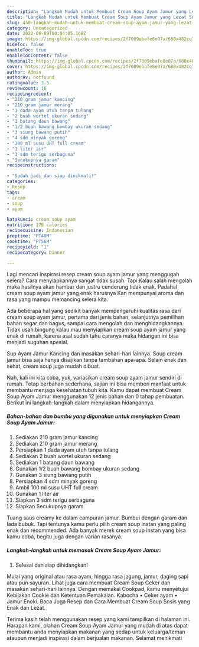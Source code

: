 ```yaml
---
description: "Langkah Mudah untuk Membuat Cream Soup Ayam Jamur yang Lezat Sekali, Buat Buka Puasa Bisa Manjain Lidah"
title: "Langkah Mudah untuk Membuat Cream Soup Ayam Jamur yang Lezat Sekali, Buat Buka Puasa Bisa Manjain Lidah"
slug: 458-langkah-mudah-untuk-membuat-cream-soup-ayam-jamur-yang-lezat-sekali-buat-buka-puasa-bisa-manjain-lidah
category: Uncategorized
date: 2022-06-09T00:04:05.168Z
image: https://img-global.cpcdn.com/recipes/2f7009ebafe8e07a/680x482cq70/cream-soup-ayam-jamur-foto-resep-utama.jpg
hideToc: false
enableToc: true
enableTocContent: false
thumbnail: https://img-global.cpcdn.com/recipes/2f7009ebafe8e07a/680x482cq70/cream-soup-ayam-jamur-foto-resep-utama.jpg
cover: https://img-global.cpcdn.com/recipes/2f7009ebafe8e07a/680x482cq70/cream-soup-ayam-jamur-foto-resep-utama.jpg
author: Admin
authorAv: notfound
ratingvalue: 3.5
reviewcount: 16
recipeingredient:
- "210 gram jamur kancing"
- "210 gram jamur merang"
- "1 dada ayam utuh tanpa tulang"
- "2 buah wortel ukuran sedang"
- "1 batang daun bawang"
- "1/2 buah bawang bombay ukuran sedang"
- "3 siung bawang putih"
- "4 sdm minyak goreng"
- "100 ml susu UHT full cream"
- "1 liter air"
- "3 sdm terigu serbaguna"
- "Secukupnya garam"
recipeinstructions:

- "Sudah jadi dan siap dinikmati!"
categories:
- Resep
tags:
- cream
- soup
- ayam

katakunci: cream soup ayam 
nutrition: 178 calories
recipecuisine: Indonesian
preptime: "PT40M"
cooktime: "PT56M"
recipeyield: "1"
recipecategory: Dinner

---
```



Lagi mencari inspirasi resep cream soup ayam jamur yang menggugah selera? Cara menyiapkannya sangat tidak susah. Tapi Kalau salah mengolah maka hasilnya akan hambar dan justru cenderung tidak enak. Padahal cream soup ayam jamur yang enak harusnya Kan mempunyai aroma dan rasa yang mampu memancing selera kita.


Ada beberapa hal yang sedikit banyak mempengaruhi kualitas rasa dari cream soup ayam jamur, pertama dari jenis bahan, selanjutnya pemilihan bahan segar dan bagus, sampai cara mengolah dan menghidangkannya. Tidak usah bingung kalau mau menyiapkan cream soup ayam jamur yang enak di rumah, karena asal sudah tahu caranya maka hidangan ini bisa menjadi suguhan spesial.

Sup Ayam Jamur Kancing dan masakan sehari-hari lainnya. Soup cream jamur bisa saja hanya disajikan tanpa tambahan apa-apa. Selain enak dan sehat, cream soup juga mudah dibuat.


Nah, kali ini kita coba, yuk, variasikan cream soup ayam jamur sendiri di rumah. Tetap berbahan sederhana, sajian ini bisa memberi manfaat untuk membantu menjaga kesehatan tubuh kita. Kamu dapat membuat Cream Soup Ayam Jamur menggunakan 12 jenis bahan dan 0 tahap pembuatan. Berikut ini langkah-langkah dalam menyiapkan hidangannya.

<!--inarticleads1-->

##### Bahan-bahan dan bumbu yang digunakan untuk menyiapkan Cream Soup Ayam Jamur:

1. Sediakan 210 gram jamur kancing
1. Sediakan 210 gram jamur merang
1. Persiapkan 1 dada ayam utuh tanpa tulang
1. Sediakan 2 buah wortel ukuran sedang
1. Sediakan 1 batang daun bawang
1. Gunakan 1/2 buah bawang bombay ukuran sedang
1. Gunakan 3 siung bawang putih
1. Persiapkan 4 sdm minyak goreng
1. Ambil 100 ml susu UHT full cream
1. Gunakan 1 liter air
1. Siapkan 3 sdm terigu serbaguna
1. Siapkan Secukupnya garam


Tuang saus creamy ke dalam campuran jamur. Bumbui dengan garam dan lada bubuk. Tapi tentunya kamu perlu pilih cream soup instan yang paling enak dan recommended. Ada banyak merek cream soup instan yang bisa kamu coba, begitu juga dengan varian rasanya. 

<!--inarticleads2-->

##### Langkah-langkah untuk memasak Cream Soup Ayam Jamur:


1. Selesai dan siap dihidangkan!

Mulai yang original atau rasa ayam, hingga rasa jagung, jamur, daging sapi atau pun sayuran. Lihat juga cara membuat Cream Soup Ceker dan masakan sehari-hari lainnya. Dengan memakai Cookpad, kamu menyetujui Kebijakan Cookie dan Ketentuan Pemakaian. Kabocha • Ceker ayam • Jamur Enoki. Baca Juga Resep dan Cara Membuat Cream Soup Sosis yang Enak dan Lezat. 

Terima kasih telah menggunakan resep yang kami tampilkan di halaman ini. Harapan kami, olahan Cream Soup Ayam Jamur yang mudah di atas dapat membantu anda menyiapkan makanan yang sedap untuk keluarga/teman ataupun menjadi inspirasi dalam berjualan makanan. Selamat menikmati
